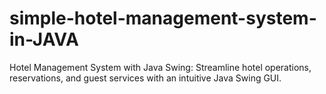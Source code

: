 # simple-hotel-management-system-in-JAVA
Hotel Management System with Java Swing: Streamline hotel operations, reservations, and guest services with an intuitive Java Swing GUI.
